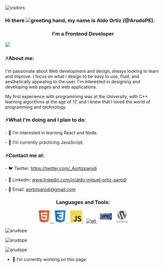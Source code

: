 ![visitors](https://visitor-badge.glitch.me/badge?page_id=arudope)
### Hi there <img src="https://camo.githubusercontent.com/e8e7b06ecf583bc040eb60e44eb5b8e0ecc5421320a92929ce21522dbc34c891/68747470733a2f2f6d656469612e67697068792e636f6d2f6d656469612f6876524a434c467a6361737252346961377a2f67697068792e676966" alt="greeting hand" width="40px">, my name is Aldo Ortiz (@ArudoPE).
<h3 align="center">I'm a Frontend Developer</h3>
<div><img src="https://i.imgur.com/gmuwgwk.jpg" alt"Aldo Ortiz Github Header Image"></div>

<h3>⚡About me:</h3>
<p>
  I'm passionate about Web development and design, always looking to learn and improve.
I focus on what I design to be easy to use, fluid, and aesthetically appealing to the user. I'm interested in designing and developing web pages and web applications.

My first experience with programming was at the University, with C++ learning algorithms at the age of 17, and I knew that I loved the world of programming and technology.

<h3>⚡What I'm doing and I plan to do:</h3>
</p>
<p>- 👀 I’m interested in learning React and Node.</p>
<p>- 🎯 I’m currently practicing JavaScript.</p>
<h3>⚡Contact me at:</h3>
<p>- 🐦 Twitter: <a href="https://twitter.com/_Aortizparodi" target="_blank">https://twitter.com/_Aortizparodi</a></p>
<p>- 💼 Linkedin: <a href="www.linkedin.com/in/aldo-miguel-ortiz-parodi" target="_blank">www.linkedin.com/in/aldo-miguel-ortiz-parodi</a></p>
<p>- 📩 Email: <a href="mailto:aortizparodi@gmail.com" target="_blank">aortizparodi@gmail.com</a></p>
<h3 align="center">Languages and Tools:</h3>
<p align="center">
  <a href="https://www.w3.org/html/" target="_blank"> <img src="https://github.com/devicons/devicon/raw/master/icons/html5/html5-original.svg" alt="html5" width="40" height="40"/> </a> <a href="https://developer.mozilla.org/en-US/docs/Web/JavaScript" target="_blank">
  &nbsp;
  <a href="https://www.w3schools.com/css/" target="_blank"> <img src="https://github.com/devicons/devicon/raw/master/icons/css3/css3-original.svg" alt="css3" width="40" height="40"/> </a> 
  &nbsp;
  <a href="https://www.javascript.com/" target="_blank"><img src="https://github.com/devicons/devicon/raw/master/icons/javascript/javascript-original.svg" alt="javascript" width="40" height="40"/> </a>
  &nbsp;
  <a href="https://git-scm.com/" target="_blank"> <img src="https://www.vectorlogo.zone/logos/git-scm/git-scm-icon.svg" alt="git" width="40" height="40"/> </a>
  &nbsp;
  <a href="https://www.php.net/" target="_blank"> <img src="https://raw.githubusercontent.com/devicons/devicon/master/icons/php/php-original.svg" alt="php" width="40" height="40"/></a>
  &nbsp;
    <a href="wordpress.org/" target="_blank"> <img src="https://raw.githubusercontent.com/devicons/devicon/master/icons/wordpress/wordpress-original.svg" alt="linux" width="40" height="40" alt="Wordpress"/></a>

<div>
<p align=""><img src="https://github-readme-stats.vercel.app/api/top-langs?username=arudope&show_icons=true&locale=en&layout=compact&theme=synthwave" alt="arudope" /></p>
<p align=""><img src="https://github-readme-stats.vercel.app/api?username=arudope&show_icons=true&locale=en&theme=synthwave" alt="arudope" /></p>
<p align=""><img src="https://github-readme-streak-stats.herokuapp.com/?user=arudope&theme=synthwave" alt="arudope" /></p>
</div>

- 🔭 I’m currently working on this page.
